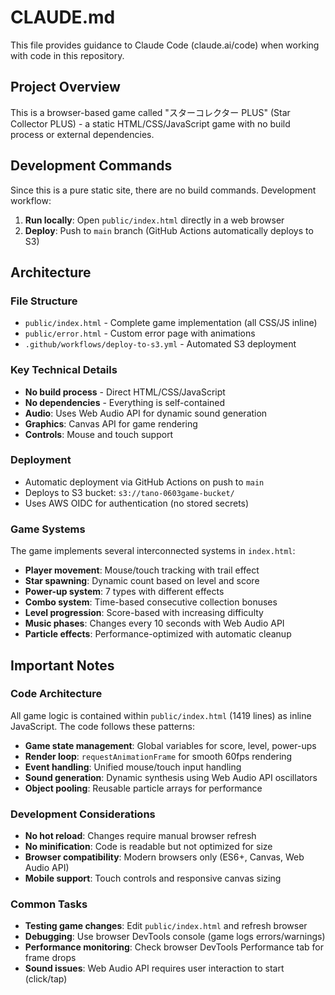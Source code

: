 # CLAUDE.md

This file provides guidance to Claude Code (claude.ai/code) when working with code in this repository.

## Project Overview

This is a browser-based game called "スターコレクター PLUS" (Star Collector PLUS) - a static HTML/CSS/JavaScript game with no build process or external dependencies.

## Development Commands

Since this is a pure static site, there are no build commands. Development workflow:

1. **Run locally**: Open `public/index.html` directly in a web browser
2. **Deploy**: Push to `main` branch (GitHub Actions automatically deploys to S3)

## Architecture

### File Structure
- `public/index.html` - Complete game implementation (all CSS/JS inline)
- `public/error.html` - Custom error page with animations
- `.github/workflows/deploy-to-s3.yml` - Automated S3 deployment

### Key Technical Details
- **No build process** - Direct HTML/CSS/JavaScript
- **No dependencies** - Everything is self-contained
- **Audio**: Uses Web Audio API for dynamic sound generation
- **Graphics**: Canvas API for game rendering
- **Controls**: Mouse and touch support

### Deployment
- Automatic deployment via GitHub Actions on push to `main`
- Deploys to S3 bucket: `s3://tano-0603game-bucket/`
- Uses AWS OIDC for authentication (no stored secrets)

### Game Systems
The game implements several interconnected systems in `index.html`:
- **Player movement**: Mouse/touch tracking with trail effect
- **Star spawning**: Dynamic count based on level and score
- **Power-up system**: 7 types with different effects
- **Combo system**: Time-based consecutive collection bonuses
- **Level progression**: Score-based with increasing difficulty
- **Music phases**: Changes every 10 seconds with Web Audio API
- **Particle effects**: Performance-optimized with automatic cleanup

## Important Notes

### Code Architecture
All game logic is contained within `public/index.html` (1419 lines) as inline JavaScript. The code follows these patterns:
- **Game state management**: Global variables for score, level, power-ups
- **Render loop**: `requestAnimationFrame` for smooth 60fps rendering
- **Event handling**: Unified mouse/touch input handling
- **Sound generation**: Dynamic synthesis using Web Audio API oscillators
- **Object pooling**: Reusable particle arrays for performance

### Development Considerations
- **No hot reload**: Changes require manual browser refresh
- **No minification**: Code is readable but not optimized for size
- **Browser compatibility**: Modern browsers only (ES6+, Canvas, Web Audio API)
- **Mobile support**: Touch controls and responsive canvas sizing

### Common Tasks
- **Testing game changes**: Edit `public/index.html` and refresh browser
- **Debugging**: Use browser DevTools console (game logs errors/warnings)
- **Performance monitoring**: Check browser DevTools Performance tab for frame drops
- **Sound issues**: Web Audio API requires user interaction to start (click/tap)